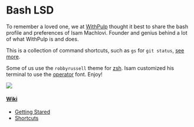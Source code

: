 # Bash LSD

To remember a loved one, we at [WithPulp](http://withpulp.com) thought it best to share the bash profile and preferences of Isam Machlovi. Founder and genius behind a lot of what WithPulp is and does.

This is a collection of command shortcuts, such as `gs` for `git status`, [see more](./wiki/Shortcuts.md).

Some of us use the `robbyrussell` theme for [zsh](https://ohmyz.sh/). Isam customized his terminal to use the [operator](https://www.typography.com/blog/introducing-operator) font. Enjoy!

![](./terminalAndAtom.png)

#### [Wiki](./wiki)

* [Getting Stared](wiki/Getting-Started.md)
* [Shortcuts](wiki/Shortcuts.md)
